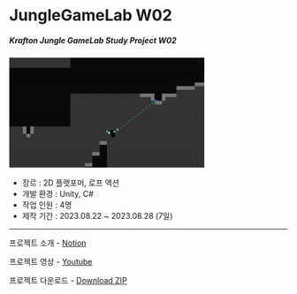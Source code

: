 # JungleGameLab W02  
##### Krafton Jungle GameLab Study Project W02  

<img src="Thumbnail.gif" width="70%">
<br/>
   
- 장르 : 2D 플랫포머, 로프 액션
- 개발 환경 : Unity, C#  
- 작업 인원 : 4명
- 제작 기간 : 2023.08.22 ~ 2023.08.28 (7일)

---
프로젝트 소개 - [Notion](https://svcbn.notion.site/Swing-Vibe-c0824c43b5a24e12b1a86159ac979ee8?pvs=4)  

프로젝트 영상 - [Youtube](https://youtu.be/83xctHEXTl0)  

프로젝트 다운로드 - [Download ZIP](https://github.com/svcbn/JungleGameLab_W02_SwingVibe/raw/main/Build.zip)
